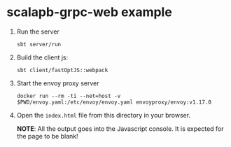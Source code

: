 # scalapb-grpc-web example

1. Run the server

   ```
   sbt server/run
   ```

2. Build the client js:

   ```
   sbt client/fastOptJS::webpack
   ```

3. Start the envoy proxy server

   ```
   docker run --rm -ti --net=host -v $PWD/envoy.yaml:/etc/envoy/envoy.yaml envoyproxy/envoy:v1.17.0
   ```

4. Open the `index.html` file from this directory in your browser.

   **NOTE**: All the output goes into the Javascript console. It is expected for the
   page to be blank!

